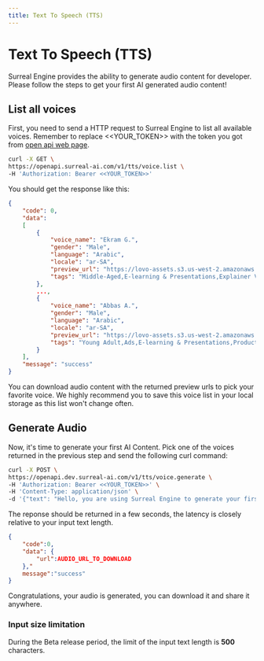 ```yaml
---
title: Text To Speech (TTS)
---
```


# Text To Speech (TTS)

Surreal Engine provides the ability to generate audio content for developer. Please follow the steps to get your first AI generated audio content!

## List all voices
First, you need to send a HTTP request to Surreal Engine to list all available voices. Remember to replace <<YOUR_TOKEN>> with the token you got from [open api web page](https://open.surreal-ai.com/).
```bash
curl -X GET \
https://openapi.surreal-ai.com/v1/tts/voice.list \
-H 'Authorization: Bearer <<YOUR_TOKEN>>'
```
You should get the response like this:
```json
{
    "code": 0,
    "data":
    [
        {
            "voice_name": "Ekram G.",
            "gender": "Male",
            "language": "Arabic",
            "locale": "ar-SA",
            "preview_url": "https://lovo-assets.s3.us-west-2.amazonaws.com/skin_sample/1625732273462.wav",
            "tags": "Middle-Aged,E-learning & Presentations,Explainer Videos"
        },
        ...,
        {
            "voice_name": "Abbas A.",
            "gender": "Male",
            "language": "Arabic",
            "locale": "ar-SA",
            "preview_url": "https://lovo-assets.s3.us-west-2.amazonaws.com/skin_sample/1625732265612.wav",
            "tags": "Young Adult,Ads,E-learning & Presentations,Product demos,Explainer Videos"
        }
    ],
    "message": "success"
}
```
You can download audio content with the returned preview urls to pick your favorite voice.
We highly recommend you to save this voice list in your local storage as this list won't change often.

## Generate Audio
Now, it's time to generate your first AI Content.
Pick one of the voices returned in the previous step and send the following curl command:
```bash
curl -X POST \
https://openapi.dev.surreal-ai.com/v1/tts/voice.generate \
-H 'Authorization: Bearer <<YOUR_TOKEN>>' \
-H 'Content-Type: application/json' \
-d '{"text": "Hello, you are using Surreal Engine to generate your first audio content!", "voice_name": "Fabineu Topshot"}'
```
The reponse should be returned in a few seconds, the latency is closely relative to your input text length.
```json
{
	"code":0,
	"data": {
		"url":AUDIO_URL_TO_DOWNLOAD
	},"
	message":"success"
}
```
Congratulations, your audio is generated, you can download it and share it anywhere.

### Input size limitation
During the Beta release period, the limit of the input text length is **500** characters.
